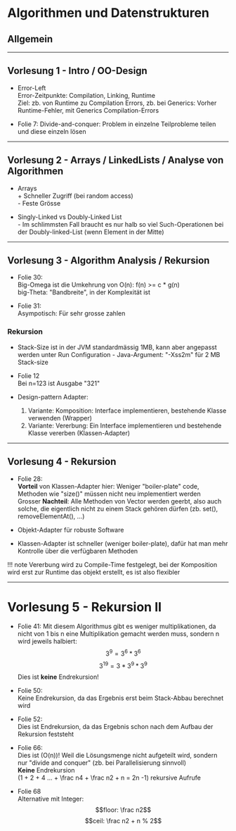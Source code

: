# Algorithmen und Datenstrukturen

## Allgemein

---
## Vorlesung 1 - Intro / OO-Design
* Error-Left  
    Error-Zeitpunkte: Compilation, Linking, Runtime  
    Ziel: zb. von Runtime zu Compilation Errors, zb. bei Generics: Vorher Runtime-Fehler, mit Generics Compilation-Errors

* Folie 7: Divide-and-conquer:
    Problem in einzelne Teilprobleme teilen und diese einzeln lösen

---

## Vorlesung 2 - Arrays / LinkedLists / Analyse von Algorithmen

* Arrays  
    \+ Schneller Zugriff (bei random access)  
    \- Feste Grösse

* Singly-Linked vs Doubly-Linked List  
    \- Im schlimmsten Fall braucht es nur halb so viel Such-Operationen bei der Doubly-linked-List (wenn Element in der Mitte)

---
## Vorlesung 3 - Algorithm Analysis / Rekursion

* Folie 30:  
    Big-Omega ist die Umkehrung von O(n): f(n) >= c * g(n)  
    big-Theta: "Bandbreite", in der Komplexität ist

* Folie 31:  
    Asympotisch: Für sehr grosse zahlen

### Rekursion
* Stack-Size ist in der JVM standardmässig 1MB, kann aber angepasst werden unter Run Configuration - Java-Argument: "-Xss2m" für 2 MB Stack-size

* Folie 12  
    Bei n=123 ist Ausgabe "321"

* Design-pattern  Adapter:
    1. Variante: Komposition: Interface implementieren, bestehende Klasse verwenden (Wrapper)
    2. Variante: Vererbung: Ein Interface implementieren und bestehende Klasse vererben (Klassen-Adapter)

---
## Vorlesung 4 - Rekursion
* Folie 28:  
    **Vorteil** von Klassen-Adapter hier: Weniger "boiler-plate" code, Methoden wie "size()" müssen nicht neu implementiert werden  
    Grosser **Nachteil**: Alle Methoden von Vector werden geerbt, also auch solche, die eigentlich nicht zu einem Stack gehören dürfen (zb. set(), removeElementAt(), ...)

* Objekt-Adapter für robuste Software

* Klassen-Adapter ist schneller (weniger boiler-plate), dafür hat man mehr Kontrolle über die verfügbaren Methoden

!!! note
    Vererbung wird zu Compile-Time festgelegt, bei der Komposition wird erst zur Runtime das objekt erstellt, es ist also flexibler

---
# Vorlesung 5 - Rekursion II
* Folie 41:
    Mit diesem Algorithmus gibt es weniger multiplikationen, da nicht von 1 bis n eine Multiplikation gemacht werden muss, sondern n wird jeweils halbiert:
    $$3^9 = 3^6 * 3^6$$
    $$3^{19} = 3 * 3^9 * 3^9$$
Dies ist **keine** Endrekursion!

* Folie 50:  
    Keine Endrekursion, da das Ergebnis erst beim Stack-Abbau berechnet wird

* Folie 52:  
    Dies ist Endrekursion, da das Ergebnis schon nach dem Aufbau der Rekursion feststeht

* Folie 66:  
    Dies ist \(O(n)\)! Weil die Lösungsmenge nicht aufgeteilt wird, sondern nur "divide and conquer" (zb. bei Parallelisierung sinnvoll)  
    **Keine** Endrekursion  
    \(1 + 2 + 4 ... + \frac n4 + \frac n2 + n = 2n -1\) rekursive Aufrufe

* Folie 68  
    Alternative mit Integer:
    $$floor: \frac n2$$
    $$ceil: \frac n2 + n % 2$$

